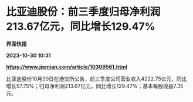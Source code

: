# 比亚迪股份：前三季度归母净利润213.67亿元，同比增长129.47%
**界面快报**

**2023-10-30 10:31**

**https://www.jiemian.com/article/10309561.html**

比亚迪股份10月30日在港交所公告，前三季度公司营业收入4222.75亿元，同比增长57.75%；归母净利润213.67亿元，同比增长129.47%；基本每股收益7.35元。